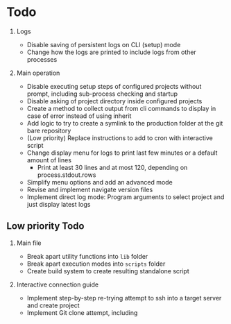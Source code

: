 # Todo

1. Logs
    - Disable saving of persistent logs on CLI (setup) mode
    - Change how the logs are printed to include logs from other processes

2. Main operation
    - Disable executing setup steps of configured projects without prompt, including sub-process checking and startup
    - Disable asking of project directory inside configured projects
    - Create a method to collect output from cli commands to display in case of error instead of using inherit
    - Add logic to try to create a symlink to the production folder at the git bare repository
    - (Low priority) Replace instructions to add to cron with interactive script
    - Change display menu for logs to  print last few minutes or a default amount of lines
        - Print at least 30 lines and at most 120, depending on process.stdout.rows
    - Simplify menu options and add an advanced mode
    - Revise and implement navigate version files
    - Implement direct log mode: Program arguments to select project and just display latest logs

## Low priority Todo

1. Main file
    - Break apart utility functions into `lib` folder
    - Break apart execution modes into `scripts` folder
    - Create build system to create resulting standalone script

2. Interactive connection guide
    - Implement step-by-step re-trying attempt to ssh into a target server and create project
    - Implement Git clone attempt, including 
    